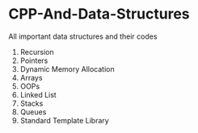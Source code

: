# CPP-And-Data-Structures
All important data structures and their codes

1. Recursion
2. Pointers
3. Dynamic Memory Allocation
4. Arrays
5. OOPs
6. Linked List
7. Stacks
8. Queues
9. Standard Template Library
